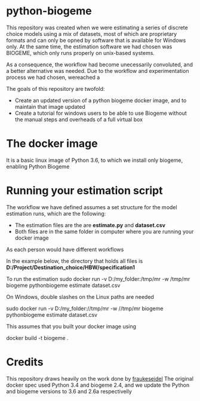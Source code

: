 # python-biogeme

This repository was created when we were estimating a series of discrete choice
models using a mix of datasets, most of which are proprietary formats and
can only be opned by software that is available for Windows only. At the same
time, the estimation software we had chosen was BIOGEME, which only runs
properly on unix-based systems.

As a consequence, the workflow had become unecessarily convoluted, and a better
alternative was needed. Due to the workflow and experimentation process we
had chosen, wereached a


The goals of this repository are twofold:
 * Create an updated version of a python biogeme docker image, and to maintain
 that image updated
 * Create a tutorial for windows users to be able to use Biogeme without the
 manual steps and overheads of a full virtual box



# The docker image

It is a basic linux image of Python 3.6, to which we install only biogeme,
enabling Python Biogeme


# Running your estimation script

The workflow we have defined assumes a set structure for the model estimation
runs, which are the following:

* The estimation files are the are **estimate.py** and **dataset.csv**
* Both files are in the same folder in computer where you are running your
docker image

As each person would have different workflows  

In the example below, the directory that holds all files is
**D:/Project/Destination_choice/HBW/specification1**



To run the estimation
sudo docker run -v D:/my_folder:/tmp/mr -w /tmp/mr biogeme pythonbiogeme estimate dataset.csv

On Windows, double slashes on the Linux paths are needed

sudo docker run -v D:/my_folder://tmp/mr -w //tmp/mr biogeme pythonbiogeme estimate dataset.csv


This assumes that you built your docker image using

docker build -t biogeme .


# Credits

This repository draws heavily on the work done by
[fraukeseidel](https://github.com/fraukeseidel/python-biogeme)
The original docker spec used Python 3.4 and biogeme 2.4, and we update the
Python and biogeme versions to 3.6 and 2.6a respectivelly
